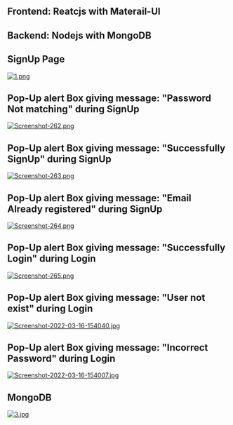 ## Frontend: Reatcjs with Materail-UI 
## Backend: Nodejs with MongoDB


## SignUp Page 
[![1.png](https://i.postimg.cc/G2drjrD8/1.png)](https://postimg.cc/HJZfpqBd)

## Pop-Up alert Box giving message: "Password Not matching" during SignUp

[![Screenshot-262.png](https://i.postimg.cc/kMwMfVfn/Screenshot-262.png)](https://postimg.cc/4n7T3xDM)

## Pop-Up alert Box giving message: "Successfully SignUp" during SignUp
[![Screenshot-263.png](https://i.postimg.cc/rmNy6zTN/Screenshot-263.png)](https://postimg.cc/MMXJV6vn)

## Pop-Up alert Box giving message: "Email Already registered" during SignUp

[![Screenshot-264.png](https://i.postimg.cc/G3MrvWmt/Screenshot-264.png)](https://postimg.cc/G9sZCSYn)

## Pop-Up alert Box giving message: "Successfully Login" during Login
[![Screenshot-265.png](https://i.postimg.cc/7Zzk8bMJ/Screenshot-265.png)](https://postimg.cc/jDR9yx1R)

## Pop-Up alert Box giving message: "User not exist" during Login
[![Screenshot-2022-03-16-154040.jpg](https://i.postimg.cc/L619Ryms/Screenshot-2022-03-16-154040.jpg)](https://postimg.cc/56fdSSYc)

## Pop-Up alert Box giving message: "Incorrect Password" during Login
[![Screenshot-2022-03-16-154007.jpg](https://i.postimg.cc/YS32ZhMf/Screenshot-2022-03-16-154007.jpg)](https://postimg.cc/JysWB7yG)


## MongoDB 
[![3.jpg](https://i.postimg.cc/rpPyM7RK/3.jpg)](https://postimg.cc/Y4QBxn3H)
